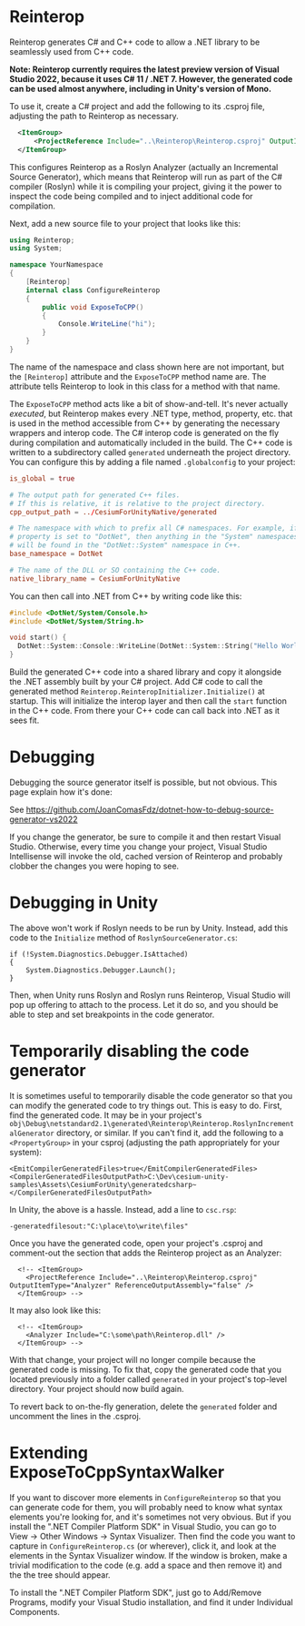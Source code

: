 # Reinterop

Reinterop generates C# and C++ code to allow a .NET library to be seamlessly used from C++ code.

**Note: Reinterop currently requires the latest preview version of Visual Studio 2022, because it uses C# 11 / .NET 7. However, the generated code can be used almost anywhere, including in Unity's version of Mono.**

To use it, create a C# project and add the following to its .csproj file, adjusting the path to Reinterop as necessary.

```xml
  <ItemGroup>
      <ProjectReference Include="..\Reinterop\Reinterop.csproj" OutputItemType="Analyzer" ReferenceOutputAssembly="false" />
  </ItemGroup>
```

This configures Reinterop as a Roslyn Analyzer (actually an Incremental Source Generator), which means that Reinterop will run as part of the C# compiler (Roslyn) while it is compiling your project, giving it the power to inspect the code being compiled and to inject additional code for compilation.

Next, add a new source file to your project that looks like this:

```csharp
using Reinterop;
using System;

namespace YourNamespace
{
    [Reinterop]
    internal class ConfigureReinterop
    {
        public void ExposeToCPP()
        {
            Console.WriteLine("hi");
        }
    }
}
```

The name of the namespace and class shown here are not important, but the `[Reinterop]` attribute and the `ExposeToCPP` method name are. The attribute tells Reinterop to look in this class for a method with that name.

The `ExposeToCPP` method acts like a bit of show-and-tell. It's never actually _executed_, but Reinterop makes every .NET type, method, property, etc. that is used in the method accessible from C++ by generating the necessary wrappers and interop code. The C# interop code is generated on the fly during compilation and automatically included in the build. The C++ code is written to a subdirectory called `generated` underneath the project directory. You can configure this by adding a file named `.globalconfig` to your project:

```conf
is_global = true

# The output path for generated C++ files.
# If this is relative, it is relative to the project directory.
cpp_output_path = ../CesiumForUnityNative/generated

# The namespace with which to prefix all C# namespaces. For example, if this
# property is set to "DotNet", then anything in the "System" namespaces in C#
# will be found in the "DotNet::System" namespace in C++.
base_namespace = DotNet

# The name of the DLL or SO containing the C++ code.
native_library_name = CesiumForUnityNative
```

You can then call into .NET from C++ by writing code like this:

```cpp
#include <DotNet/System/Console.h>
#include <DotNet/System/String.h>

void start() {
  DotNet::System::Console::WriteLine(DotNet::System::String("Hello World!"));
}
```

Build the generated C++ code into a shared library and copy it alongside the .NET assembly built by your C# project. Add C# code to call the generated method `Reinterop.ReinteropInitializer.Initialize()` at startup. This will initialize the interop layer and then call the `start` function in the C++ code. From there your C++ code can call back into .NET as it sees fit.

# Debugging

Debugging the source generator itself is possible, but not obvious. This page explain how it's done:

See https://github.com/JoanComasFdz/dotnet-how-to-debug-source-generator-vs2022

If you change the generator, be sure to compile it and then restart Visual Studio. Otherwise, every time you change your project, Visual Studio Intellisense will invoke the old, cached version of Reinterop and probably clobber the changes you were hoping to see.

# Debugging in Unity

The above won't work if Roslyn needs to be run by Unity. Instead, add this code to the `Initialize` method of `RoslynSourceGenerator.cs`:

```
if (!System.Diagnostics.Debugger.IsAttached)
{
    System.Diagnostics.Debugger.Launch();
}
```

Then, when Unity runs Roslyn and Roslyn runs Reinterop, Visual Studio will pop up offering to attach to the process. Let it do so, and you should be able to step and set breakpoints in the code generator.

# Temporarily disabling the code generator

It is sometimes useful to temporarily disable the code generator so that you can modify the generated code to try things out. This is easy to do. First, find the generated code. It may be in your project's `obj\Debug\netstandard2.1\generated\Reinterop\Reinterop.RoslynIncrementalGenerator` directory, or similar. If you can't find it, add the following to a `<PropertyGroup>` in your csproj (adjusting the path appropriately for your system):

```
<EmitCompilerGeneratedFiles>true</EmitCompilerGeneratedFiles>
<CompilerGeneratedFilesOutputPath>C:\Dev\cesium-unity-samples\Assets\CesiumForUnity\generatedcsharp~</CompilerGeneratedFilesOutputPath>
```

In Unity, the above is a hassle. Instead, add a line to `csc.rsp`:

```
-generatedfilesout:"C:\place\to\write\files"
```

Once you have the generated code, open your project's .csproj and comment-out the section that adds the Reinterop project as an Analyzer:

```
  <!-- <ItemGroup>
    <ProjectReference Include="..\Reinterop\Reinterop.csproj" OutputItemType="Analyzer" ReferenceOutputAssembly="false" />
  </ItemGroup> -->
```

It may also look like this:

```
  <!-- <ItemGroup>
    <Analyzer Include="C:\some\path\Reinterop.dll" />
  </ItemGroup> -->
```

With that change, your project will no longer compile because the generated code is missing. To fix that, copy the generated code that you located previously into a folder called `generated` in your project's top-level directory. Your project should now build again.

To revert back to on-the-fly generation, delete the `generated` folder and uncomment the lines in the .csproj.

# Extending ExposeToCppSyntaxWalker

If you want to discover more elements in `ConfigureReinterop` so that you can generate code for them, you will probably need to know what syntax elements you're looking for, and it's sometimes not very obvious. But if you install the ".NET Compiler Platform SDK" in Visual Studio, you can go to View -> Other Windows -> Syntax Visualizer. Then find the code you want to capture in `ConfigureReinterop.cs` (or wherever), click it, and look at the elements in the Syntax Visualizer window. If the window is broken, make a trivial modification to the code (e.g. add a space and then remove it) and the the tree should appear.

To install the ".NET Compiler Platform SDK", just go to Add/Remove Programs, modify your Visual Studio installation, and find it under Individual Components.
